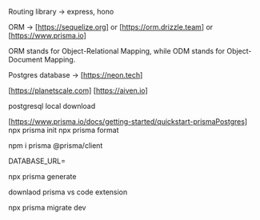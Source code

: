Routing library -> express, hono

ORM -> [https://sequelize.org] or [https://orm.drizzle.team] or [https://www.prisma.io]

ORM stands for Object-Relational Mapping, while ODM stands for Object-Document Mapping. 

Postgres database ->
[https://neon.tech]

[https://planetscale.com] 
[https://aiven.io]

postgresql local download

[https://www.prisma.io/docs/getting-started/quickstart-prismaPostgres]
npx prisma init
npx prisma format

npm i prisma @prisma/client

DATABASE_URL=

npx prisma generate

downlaod prisma vs code extension

npx prisma migrate dev